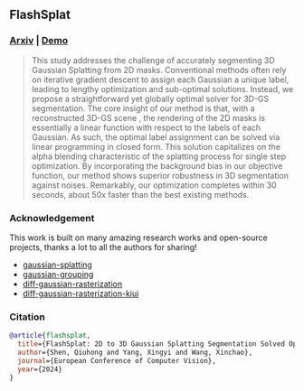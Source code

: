 
## FlashSplat


### [Arxiv](https://arxiv.org) | [Demo]()


> This study addresses the challenge of accurately segmenting 3D Gaussian Splatting from 2D masks. Conventional methods often rely on iterative gradient descent to assign each Gaussian a unique label, leading to lengthy optimization and sub-optimal solutions. Instead, we propose a straightforward yet globally optimal solver for 3D-GS segmentation. The core insight of our method is that, with a reconstructed 3D-GS scene , the rendering of the 2D masks is essentially a linear function with respect to the labels of each Gaussian. As such, the optimal label assignment can be solved via linear programming in closed form. This solution capitalizes on the alpha blending characteristic of the splatting process for single step optimization. By incorporating the background bias in our objective function, our method shows superior robustness in 3D segmentation against noises. Remarkably, our optimization completes within 30 seconds, about 50x faster than the best existing methods.



### Acknowledgement

This work is built on many amazing research works and open-source projects, thanks a lot to all the authors for sharing!
- [gaussian-splatting](https://github.com/graphdeco-inria/gaussian-splatting)
- [gaussian-grouping](https://github.com/lkeab/gaussian-grouping)
- [diff-gaussian-rasterization](https://github.com/graphdeco-inria/diff-gaussian-rasterization)
- [diff-gaussian-rasterization-kiui](https://github.com/ashawkey/diff-gaussian-rasterization.git)

### Citation

```bibtex
@article{flashsplat,
  title={FlashSplat: 2D to 3D Gaussian Splatting Segmentation Solved Optimally},
  author={Shen, Qiuhong and Yang, Xingyi and Wang, Xinchao},
  journal={European Conference of Computer Vision},
  year={2024}
}
```

